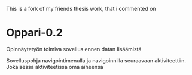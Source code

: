 This is a fork of my friends thesis work, that i commented on

# Oppari-0.2
Opinnäytetyön toimiva sovellus ennen datan lisäämistä

Sovelluspohja navigointimenulla ja navigoinnilla seuraavaan aktiviteettiin. Jokaisessa aktiviteetissa oma aiheensa
